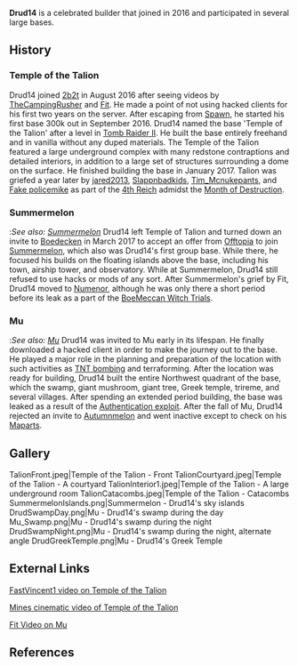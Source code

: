 **Drud14** is a celebrated builder that joined in 2016 and participated in several large bases.

## History
### Temple of the Talion
Drud14 joined [2b2t](https://2b2t.miraheze.org/wiki/2b2t) in August 2016 after seeing videos by [TheCampingRusher](https://2b2t.miraheze.org/wiki/TheCampingRusher) and [Fit](https://2b2t.miraheze.org/wiki/Fit). He made a point of not using hacked clients for his first two years on the server. After escaping from [Spawn](https://2b2t.miraheze.org/wiki/Spawn), he started his first base 300k out in September 2016. Drud14 named the base 'Temple of the Talion' after a level in [Tomb Raider II](https://en.wikipedia.org/wiki/Tomb_Raider_II). He built the base entirely freehand and in vanilla without any duped materials. The Temple of the Talion featured a large underground complex with many redstone contraptions and detailed interiors, in addition to a large set of structures surrounding a dome on the surface. He finished building the base in January 2017. Talion was griefed a year later by [jared2013](https://2b2t.miraheze.org/wiki/jared2013), [Slappnbadkids](https://2b2t.miraheze.org/wiki/Slappnbadkids), [Tim_Mcnukepants](https://2b2t.miraheze.org/wiki/Tim_Mcnukepants), and [Fake policemike](https://2b2t.miraheze.org/wiki/policemike55#Fake%2FNew_Policemike55) as part of the [4th Reich](https://2b2t.miraheze.org/wiki/4th_Reich) admidst the [Month of Destruction](https://2b2t.miraheze.org/wiki/Month_of_Destruction).

### Summermelon
:*See also: [Summermelon](https://2b2t.miraheze.org/wiki/Summermelon)*
Drud14 left Temple of Talion and turned down an invite to [Boedecken](https://2b2t.miraheze.org/wiki/Boedecken) in March 2017 to accept an offer from [Offtopia](https://2b2t.miraheze.org/wiki/Offtopia) to join [Summermelon](https://2b2t.miraheze.org/wiki/Summermelon), which also was Drud14's first group base. While there, he focused his builds on the floating islands above the base, including his town, airship tower, and observatory. While at Summermelon, Drud14 still refused to use hacks or mods of any sort. After Summermelon's grief by Fit, Drud14 moved to [Numenor](https://2b2t.miraheze.org/wiki/Numenor), although he was only there a short period before its leak as a part of the [BoeMeccan Witch Trials](https://2b2t.miraheze.org/wiki/BoeMeccan_Witch_Trials).

### Mu
:*See also: [Mu](https://2b2t.miraheze.org/wiki/Mu)*
Drud14 was invited to Mu early in its lifespan. He finally downloaded a hacked client in order to make the journey out to the base. He played a major role in the planning and preparation of the location with such activities as [TNT bombing](https://2b2t.miraheze.org/wiki/Bombers) and terraforming. After the location was ready for building, Drud14 built the entire Northwest quadrant of the base, which the swamp, giant mushroom, giant tree, Greek temple, trireme, and several villages. After spending an extended period building, the base was leaked as a result of the [Authentication exploit](https://2b2t.miraheze.org/wiki/Nerds_Inc#Authentication_exploit). After the fall of Mu, Drud14 rejected an invite to [Autumnmelon](https://2b2t.miraheze.org/wiki/Autumnmelon) and went inactive except to check on his [Maparts](https://2b2t.miraheze.org/wiki/Mapart).

## Gallery
<gallery>
TalionFront.jpeg|Temple of the Talion - Front
TalionCourtyard.jpeg|Temple of the Talion - A courtyard
TalionInterior1.jpeg|Temple of the Talion - A large underground room
TalionCatacombs.jpeg|Temple of the Talion - Catacombs
SummermelonIslands.png|Summermelon - Drud14's sky islands
DrudSwampDay.png|Mu - Drud14's swamp during the day
Mu_Swamp.png|Mu - Drud14's swamp during the night
DrudSwampNight.png|Mu - Drud14's swamp during the night, alternate angle
DrudGreekTemple.png|Mu - Drud14's Greek Temple
</gallery>

## External Links
[FastVincent1 video on Temple of the Talion](https://www.youtube.com/watch?v=vxq526fPA3s)

[Mines cinematic video of Temple of the Talion](https://www.youtube.com/watch?v=8SW64Tm6VCY)

[Fit Video on Mu](https://youtu.be/Juck9Cz77nE)
## References